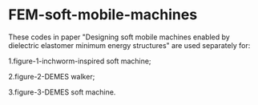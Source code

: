 # FEM-soft-mobile-machines

These codes in paper "Designing soft mobile machines enabled by dielectric elastomer minimum energy structures" are used separately for:

1.figure-1-inchworm-inspired soft machine;

2.figure-2-DEMES walker;

3.figure-3-DEMES soft machine.
